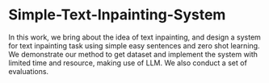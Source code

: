 # Simple-Text-Inpainting-System
In this work, we bring about the idea of text inpainting, and design a system for text inpainting task using simple easy sentences and zero shot learning. We demonstrate our method to get dataset and implement the system with limited time and resource, making use of LLM. We also conduct a set of evaluations.
